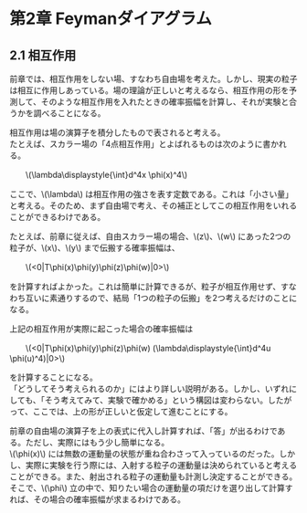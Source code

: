 # 第2章 Feymanダイアグラム

## 2.1 相互作用
前章では、相互作用をしない場、すなわち自由場を考えた。しかし、現実の粒子は相互に作用しあっている。場の理論が正しいと考えるなら、相互作用の形を予測して、そのような相互作用を入れたときの確率振幅を計算し、それが実験と合うかを調べることになる。

相互作用は場の演算子を積分したもので表されると考える。  
たとえば、スカラー場の「4点相互作用」とよばれるものは次のように書かれる。

　　\\(\lambda\displaystyle{\int}d^4x \phi(x)^4\\)

ここで、\\(\lambda\\) は相互作用の強さを表す定数である。これは「小さい量」と考える。そのため、まず自由場で考え、その補正としてこの相互作用をいれることができるわけである。

たとえば、前章に従えば、自由スカラー場の場合、\\(z\\)、\\(w\\) にあった2つの粒子が、\\(x\\)、\\(y\\) まで伝搬する確率振幅は、

　　\\(<0|T\phi(x)\phi(y)\phi(z)\phi(w)|0>\\)

を計算すればよかった。これは簡単に計算できるが、粒子が相互作用せず、すなわち互いに素通りするので、結局「1つの粒子の伝搬」を2つ考えるだけのことになる。

上記の相互作用が実際に起こった場合の確率振幅は

　　\\(<0|T\phi(x)\phi(y)\phi(z)\phi(w) (\lambda\displaystyle{\int}d^4u \phi(u)^4)|0>\\)

を計算することになる。  
「どうしてそう考えられるのか」にはより詳しい説明がある。しかし、いずれにしても、「そう考えてみて、実験で確かめる」という構図は変わらない。したがって、ここでは、上の形が正しいと仮定して進むことにする。

前章の自由場の演算子を上の表式に代入し計算すれば、「答」が出るわけである。ただし、実際にはもう少し簡単になる。  
\\(\phi(x)\\) には無数の運動量の状態が重ね合わさって入っているのだった。しかし、実際に実験を行う際には、入射する粒子の運動量は決められていると考えることができる。また、射出される粒子の運動量も計測し決定することができる。
そこで、\\(\phi\\) 立の中で、知りたい場合の運動量の項だけを選り出して計算すれば、その場合の確率振幅が求まるわけである。

